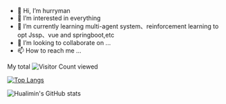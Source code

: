 - 👋 Hi, I’m hurryman
- 👀 I’m interested in everything
- 🌱 I’m currently learning multi-agent system、reinforcement learning to opt Jssp、vue and springboot,etc
- 💞️ I’m looking to collaborate on ...
- 📫 How to reach me ...

<!---
hualimin/hualimin is a ✨ special ✨ repository because its `README.md` (this file) appears on your GitHub profile.
You can click the Preview link to take a look at your changes.
--->


My total ![Visitor Count](https://profile-counter.glitch.me/hualimin/count.svg)  viewed

[![Top Langs](https://github-readme-stats.vercel.app/api/top-langs/?username=hualimin&layout=compact)](https://github.com/hualimin/github-readme-stats)

![Hualimin's GitHub stats](https://github-readme-stats.vercel.app/api?username=hualimin&show_icons=true&theme=tokyonight)


